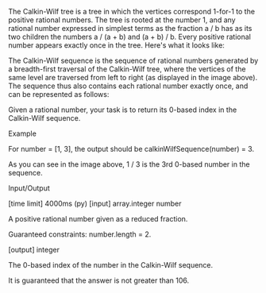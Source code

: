 The Calkin-Wilf tree is a tree in which the vertices correspond 1-for-1 to the positive rational numbers. The tree is rooted at the number 1, and any rational number expressed in simplest terms as the fraction a / b has as its two children the numbers a / (a + b) and (a + b) / b. Every positive rational number appears exactly once in the tree. Here's what it looks like:



The Calkin-Wilf sequence is the sequence of rational numbers generated by a breadth-first traversal of the Calkin-Wilf tree, where the vertices of the same level are traversed from left to right (as displayed in the image above). The sequence thus also contains each rational number exactly once, and can be represented as follows:



Given a rational number, your task is to return its 0-based index in the Calkin-Wilf sequence.

Example

For number = [1, 3], the output should be
calkinWilfSequence(number) = 3.

As you can see in the image above, 1 / 3 is the 3rd 0-based number in the sequence.

Input/Output

[time limit] 4000ms (py)
[input] array.integer number

A positive rational number given as a reduced fraction.

Guaranteed constraints:
number.length = 2.

[output] integer

The 0-based index of the number in the Calkin-Wilf sequence.

It is guaranteed that the answer is not greater than 106.
